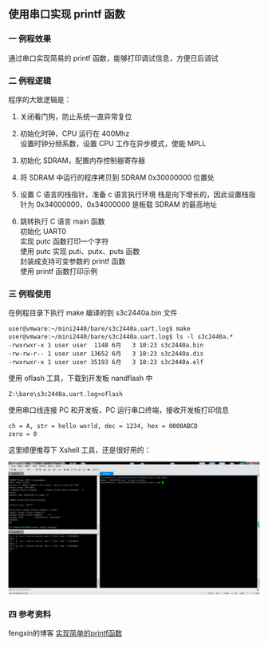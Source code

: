 ## 使用串口实现 printf 函数

### 一 例程效果

通过串口实现简易的 printf 函数，能够打印调试信息，方便日后调试

### 二 例程逻辑

程序的大致逻辑是：

1. 关闭看门狗，防止系统一直异常复位

2. 初始化时钟，CPU 运行在 400Mhz  
   设置时钟分频系数，设置 CPU 工作在异步模式，使能 MPLL

3. 初始化 SDRAM，配置内存控制器寄存器

4. 将 SDRAM 中运行的程序拷贝到 SDRAM 0x30000000 位置处

5. 设置 C 语言的栈指针，准备 c 语言执行环境
   栈是向下增长的，因此设置栈指针为 0x34000000，0x34000000 是板载 SDRAM 的最高地址

6. 跳转执行 C 语言 main 函数  
   初始化 UART0  
   实现 putc 函数打印一个字符  
   使用 putc 实现 puti、putx、puts 函数  
   封装成支持可变参数的 printf 函数  
   使用 printf 函数打印示例

### 三 例程使用

在例程目录下执行 make 编译的到 s3c2440a.bin 文件

    user@vmware:~/mini2440/bare/s3c2440a.uart.log$ make
    user@vmware:~/mini2440/bare/s3c2440a.uart.log$ ls -l s3c2440a.*
    -rwxrwxr-x 1 user user  1148 6月   3 10:23 s3c2440a.bin
    -rw-rw-r-- 1 user user 13652 6月   3 10:23 s3c2440a.dis
    -rwxrwxr-x 1 user user 35193 6月   3 10:23 s3c2440a.elf

使用 oflash 工具，下载到开发板 nandflash 中

    Z:\bare\s3c2440a.uart.log>oflash

使用串口线连接 PC 和开发板，PC 运行串口终端，接收开发板打印信息

    ch = A, str = hello world, dec = 1234, hex = 0000ABCD
    zero = 0

这里顺便推荐下 Xshell 工具，还是很好用的：

![Xshell](https://raw.githubusercontent.com/mini2440/100ask.driver.without.os.material/master/s3c2440a.uart.log/xshell.png)

### 四 参考资料

fengxin的博客 [实现简单的printf函数](https://blog.csdn.net/fengxinlinux/article/details/52064816)
